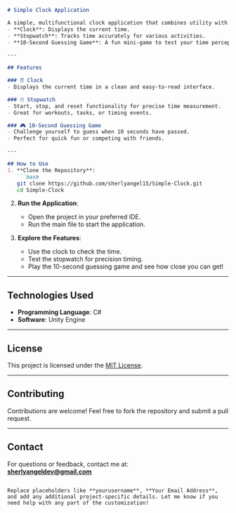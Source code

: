 
```markdown
# Simple Clock Application  

A simple, multifunctional clock application that combines utility with a touch of fun! This app includes:  
- **Clock**: Displays the current time.  
- **Stopwatch**: Tracks time accurately for various activities.  
- **10-Second Guessing Game**: A fun mini-game to test your time perception skills.  

---

## Features  

### ⏰ Clock  
- Displays the current time in a clean and easy-to-read interface.  

### ⏱ Stopwatch  
- Start, stop, and reset functionality for precise time measurement.  
- Great for workouts, tasks, or timing events.  

### 🎮 10-Second Guessing Game  
- Challenge yourself to guess when 10 seconds have passed.  
- Perfect for quick fun or competing with friends.  

---

## How to Use  
1. **Clone the Repository**:  
   ```bash
   git clone https://github.com/sherlyangel15/Simple-Clock.git
   cd Simple-Clock
   ```  

2. **Run the Application**:  
   - Open the project in your preferred IDE.  
   - Run the main file to start the application.  

3. **Explore the Features**:  
   - Use the clock to check the time.  
   - Test the stopwatch for precision timing.  
   - Play the 10-second guessing game and see how close you can get!  

---

## Technologies Used  
- **Programming Language**: C#
- **Software**: Unity Engine

---

## License  
This project is licensed under the [MIT License](LICENSE).  

---

## Contributing  
Contributions are welcome! Feel free to fork the repository and submit a pull request.  

---

## Contact  
For questions or feedback, contact me at:  
**sherlyangeldev@gmail.com**  
```

Replace placeholders like **yourusername**, **Your Email Address**, and add any additional project-specific details. Let me know if you need help with any part of the customization!
